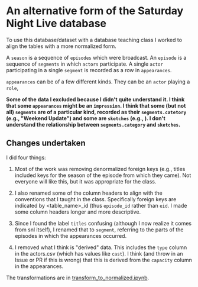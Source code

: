 # An alternative form of the Saturday Night Live database

To use this database/dataset with a database teaching class I worked to align the tables with a more normalized form.

A `season` is a sequence of `episodes` which were broadcast. An `episode` is a sequence of `segments` in which `actors` participate. A single `actor` participating in a single `segment` is recorded as a row in `appearances`. 

`appearances` can be of a few different kinds. They can be an `actor` playing a `role`,

**Some of the data I excluded because I didn't quite understand it.  I think that some `appearances` might be an `impression`. I think that some (but not all) `segments` are of a particular kind, recorded as their `segments.catetory` (e.g., "Weekend Update") and some are `sketches` (e.g., ). I don't understand the relationship between `segments.category` and `sketches`.**

## Changes undertaken

I did four things:

1. Most of the work was removing denormalized foreign keys (e.g., titles included keys for the season of the episode from which they came).  Not everyone will like this, but it was appropriate for the class.

2. I also renamed some of the column headers to align with the conventions that I taught in the class. Specifically foreign keys are indicated by <table_name>_id (thus `episode_id` rather than `eid`. I made some column headers longer and more descriptive.

3. Since I found the label `titles` confusing (although I now realize it comes from snl itself), I renamed that to `segment`, referring to the parts of the episodes in which the appearances occurred.

4.  I removed what I think is "derived" data. This includes the `type` column in the actors.csv (which has values like `cast`). I think (and throw in an Issue or PR if this is wrong) that this is derived from the `capacity` column in the appearances.

The transformations are in [transform_to_normalized.ipynb](transform_to_normalized.ipynb).
